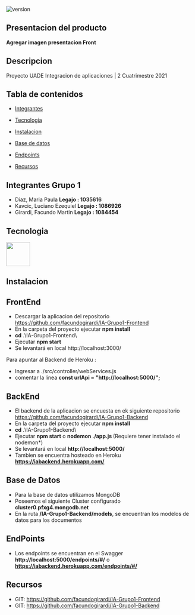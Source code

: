 ![version](https://img.shields.io/badge/version-1.0.0-blue.svg) 

## Presentacion del producto
**Agregar imagen presentacion Front**

## Descripcion

<p>Proyecto UADE Integracion de aplicaciones | 2 Cuatrimestre 2021 </p>
 
## Tabla de contenidos

* [Integrantes](#Integrantes)
* [Tecnologia](#Tecnologia)
* [Instalacion](#Instalacion)
* [Base de datos](#Base-de-datos)
* [Endpoints](#EndPoints)

* [Recursos](#Recursos)

## Integrantes Grupo 1

* Diaz, Maria Paula                   <b>Legajo : 1035616</b>
* Kavcic, Luciano Ezequiel            <b>Legajo : 1086926</b>
* Girardi, Facundo Martin             <b>Legajo : 1084454</b>

## Tecnologia

<img src="https://i.ibb.co/bsJMq4X/aps-504x498-small-transparent-pad-600x600-f8f8f8-u1.jpg" width="64" height="64" />

## Instalacion

## FrontEnd

* Descargar la aplicacion del repositorio https://github.com/facundogirardi/IA-Grupo1-Frontend
* En la carpeta del proyecto ejecutar <b>npm install</b>
* <b>cd</b> .\IA-Grupo1-Frontend\
* Ejecutar <b>npm start</b>
* Se levantará en local http://localhost:3000/

Para apuntar al Backend de Heroku :
* Ingresar a ./src/controller/webServices.js
* comentar la linea <b>const urlApi = "http://localhost:5000/";</b>

## BackEnd

* El backend de la aplicacion se encuesta en ek siguiente repositorio https://github.com/facundogirardi/IA-Grupo1-Backend
* En la carpeta del proyecto ejecutar <b>npm install</b>
* <b>cd</b> .\IA-Grupo1-Backend\
* Ejecutar <b>npm start</b> o <b>nodemon ./app.js </b> (Requiere tener instalado el nodemon*)
* Se levantará en local <b>http://localhost:5000/</b>
* Tambien se encuentra hosteado en Heroku <b>https://iabackend.herokuapp.com/</b>

## Base de Datos

* Para la base de datos utilizamos MongoDB
* Poseemos el siguiente Cluster configurado <b>cluster0.pfxg4.mongodb.net</b>
* En la ruta <b>/IA-Grupo1-Backend/models</b>, se encuentran los modelos de datos para los documentos

## EndPoints

* Los endpoints se encuentran en el Swagger <b>http://localhost:5000/endpoints/#/</b> o <b>https://iabackend.herokuapp.com/endpoints/#/</b>

## Recursos

- GIT: <https://github.com/facundogirardi/IA-Grupo1-Frontend>
- GIT: <https://github.com/facundogirardi/IA-Grupo1-Backend>